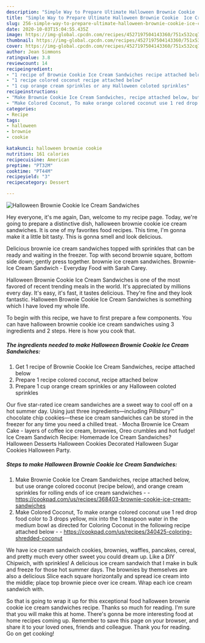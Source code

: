 ```yaml
---
description: "Simple Way to Prepare Ultimate Halloween Brownie Cookie  Ice Cream Sandwiches"
title: "Simple Way to Prepare Ultimate Halloween Brownie Cookie  Ice Cream Sandwiches"
slug: 256-simple-way-to-prepare-ultimate-halloween-brownie-cookie-ice-cream-sandwiches
date: 2020-10-03T15:04:55.435Z
image: https://img-global.cpcdn.com/recipes/4527197504143360/751x532cq70/halloween-brownie-cookie-ice-cream-sandwiches-recipe-main-photo.jpg
thumbnail: https://img-global.cpcdn.com/recipes/4527197504143360/751x532cq70/halloween-brownie-cookie-ice-cream-sandwiches-recipe-main-photo.jpg
cover: https://img-global.cpcdn.com/recipes/4527197504143360/751x532cq70/halloween-brownie-cookie-ice-cream-sandwiches-recipe-main-photo.jpg
author: Jean Simmons
ratingvalue: 3.8
reviewcount: 14
recipeingredient:
- "1 recipe of Brownie Cookie Ice Cream Sandwiches recipe attached below"
- "1 recipe colored coconut recipe attached below"
- "1 cup orange cream sprinkles or any Halloween coloted sprinkles"
recipeinstructions:
- "Make Brownie Cookie Ice Cream Sandwiches, recipe attached below, but use orange colored coconut (recipe below), and orange cream sprinkles for rolling ends of ice cream sandwiches  https://cookpad.com/us/recipes/368403-brownie-cookie-ice-cream-sandwiches"
- "Make Colored Coconut, To make orange colored coconut use 1 red drop food color to 3 drops yellow, mix into the 1 teaspoon water in the medium bowl as directed for Coloring Coconut in the following recipe attached below  https://cookpad.com/us/recipes/340425-coloring-shredded-coconut"
categories:
- Recipe
tags:
- halloween
- brownie
- cookie

katakunci: halloween brownie cookie 
nutrition: 161 calories
recipecuisine: American
preptime: "PT32M"
cooktime: "PT44M"
recipeyield: "3"
recipecategory: Dessert

---
```



![Halloween Brownie Cookie  Ice Cream Sandwiches](https://img-global.cpcdn.com/recipes/4527197504143360/751x532cq70/halloween-brownie-cookie-ice-cream-sandwiches-recipe-main-photo.jpg)

Hey everyone, it's me again, Dan, welcome to my recipe page. Today, we're going to prepare a distinctive dish, halloween brownie cookie  ice cream sandwiches. It is one of my favorites food recipes. This time, I'm gonna make it a little bit tasty. This is gonna smell and look delicious.

Delicious brownie ice cream sandwiches topped with sprinkles that can be ready and waiting in the freezer. Top with second brownie square, bottom side down; gently press together. brownie ice cream sandwiches. Brownie-Ice Cream Sandwich - Everyday Food with Sarah Carey.

Halloween Brownie Cookie  Ice Cream Sandwiches is one of the most favored of recent trending meals in the world. It's appreciated by millions every day. It's easy, it's fast, it tastes delicious. They're fine and they look fantastic. Halloween Brownie Cookie  Ice Cream Sandwiches is something which I have loved my whole life.


To begin with this recipe, we have to first prepare a few components. You can have halloween brownie cookie  ice cream sandwiches using 3 ingredients and 2 steps. Here is how you cook that.

<!--inarticleads1-->

##### The ingredients needed to make Halloween Brownie Cookie  Ice Cream Sandwiches:

1. Get 1 recipe of Brownie Cookie Ice Cream Sandwiches, recipe attached below
1. Prepare 1 recipe colored coconut, recipe attached below
1. Prepare 1 cup orange cream sprinkles or any Halloween coloted sprinkles


Our five star-rated ice cream sandwiches are a sweet way to cool off on a hot summer day. Using just three ingredients—including Pillsbury™ chocolate chip cookies—these ice cream sandwiches can be stored in the freezer for any time you need a chilled treat. · Mocha Brownie Ice Cream Cake - layers of coffee ice cream, brownies, Oreo crumbles and hot fudge! Ice Cream Sandwich Recipe: Homemade Ice Cream Sandwiches? Halloween Desserts Halloween Cookies Decorated Halloween Sugar Cookies Halloween Party. 

<!--inarticleads2-->

##### Steps to make Halloween Brownie Cookie  Ice Cream Sandwiches:

1. Make Brownie Cookie Ice Cream Sandwiches, recipe attached below, but use orange colored coconut (recipe below), and orange cream sprinkles for rolling ends of ice cream sandwiches -  - https://cookpad.com/us/recipes/368403-brownie-cookie-ice-cream-sandwiches
1. Make Colored Coconut, To make orange colored coconut use 1 red drop food color to 3 drops yellow, mix into the 1 teaspoon water in the medium bowl as directed for Coloring Coconut in the following recipe attached below -  - https://cookpad.com/us/recipes/340425-coloring-shredded-coconut


We have ice cream sandwich cookies, brownies, waffles, pancakes, cereal, and pretty much every other sweet you could dream up. Like a DIY Chipwich, with sprinkles! A delicious ice cream sandwich that I make in bulk and freeze for those hot summer days. The brownies by themselves are also a delicious Slice each square horizontally and spread ice cream into the middle; place top brownie piece over ice cream. Wrap each ice cream sandwich with. 

So that is going to wrap it up for this exceptional food halloween brownie cookie  ice cream sandwiches recipe. Thanks so much for reading. I'm sure that you will make this at home. There's gonna be more interesting food at home recipes coming up. Remember to save this page on your browser, and share it to your loved ones, friends and colleague. Thank you for reading. Go on get cooking!

